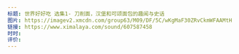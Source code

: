 ```yaml
---
标题: 世界好好吃 选集1- 刀削面，汉堡和可颂面包的趣闻与史话
图片: https://imagev2.xmcdn.com/group63/M09/DF/5C/wKgMaF30ZRvCkmWFAAMtHNs9AWc870.jpg!strip=1&quality=7&magick=webp&op_type=5&upload_type=cover&name=web_large&device_type=ios
链接: https://www.ximalaya.com/sound/607587458
时时: 
评价:
---
```



